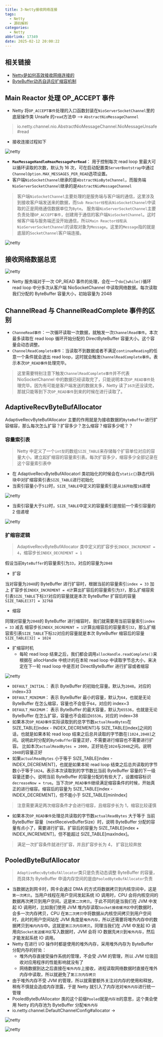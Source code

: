 ```yaml
---
title: 3-Netty接收网络连接
tags:
  - Netty
  - 源码解析
categories:
  - Netty
abbrlink: 17349
date: 2025-02-12 20:00:22
---
```



## 相关链接

- [Netty是如何高效接收网络连接的](https://zhuanlan.zhihu.com/p/466019443)
- [ByteBuffer动态自适应扩缩容机制](https://zhuanlan.zhihu.com/p/471122992)

## Main Reactor 处理 OP_ACCEPT 事件

- Netty 将`OP_ACCEPT事件`处理的入口函数封装在`NioServerSocketChannel`里的底层操作类 Unsafe 的`read`方法中 --> `AbstractNioMessageChannel`

> io.netty.channel.nio.AbstractNioMessageChannel.NioMessageUnsafe#read

- 接收连接过程如下

![netty](/images/netty/03_01.PNG)

- **`MaxMessageHandle#maxMessagePerRead`**： 用于控制每次 read loop 里最大可以循环读取的次数，默认为 16 次，可在启动配置类`ServerBootstrap`中通过`ChannelOption.MAX_MESSAGES_PER_READ`选项设置。
- 客户端`NioSocketChannel`继承的是`AbstractNioByteChannel`，而服务端`NioServerSocketChannel`继承的是`AbstractNioMessageChannel`

> 客户端`NioSocketChannel`主要处理的是服务端与客户端的通信，这里涉及到接收客户端发送来的数据，而`Sub Reactor线程`从`NioSocketChannel`中读取的正是网络通信数据单位为`Byte`。 服务端`NioServerSocketChannel`主要负责处理`OP_ACCEPT事件`，创建用于通信的客户端`NioSocketChannel`。这时候客户端与服务端还没开始通信，所以`Main Reactor线程`从`NioServerSocketChannel`的读取对象为`Message`。这里的`Message`指的就是底层的`SocketChannel`客户端连接。

![netty](/images/netty/03_02.PNG)


## 接收网络数据总览

![netty](/images/netty/03_03.PNG)

- Netty 服务端对于一次 OP_READ 事件的处理，会在一个`do{}while()`循环 read loop 中分多次从客户端 NioSocketChannel 中读取网络数据。每次读取我们分配的 ByteBuffer 容量大小，初始容量为 2048

## ChannelRead 与 ChannelReadComplete 事件的区别

- `ChanneRead事件`：一次循环读取一次数据，就触发一次`ChannelRead事件`。本次最多读取在 read loop 循环开始分配的 DirectByteBuffer 容量大小。这个容量会动态调整。
- `ChannelReadComplete事件`：当读取不到数据或者不满足`continueReading`的任意一个条件就会退出 read loop，这时就会触发`ChannelReadComplete事件`。表示本次`OP_READ事件`处理完毕。

> 这里需要特别注意下触发`ChannelReadComplete事件`并不代表 NioSocketChannel 中的数据已经读取完了，只能说明本次`OP_READ事件`处理完毕。因为有可能是客户端发送的数据太多，Netty 读了`16次`还没读完，那就只能等到下次`OP_READ事件`到来的时候在进行读取了。

## AdaptiveRecvByteBufAllocator

AdaptiveRecvByteBufAllocator 主要的作用就是为接收数据的`ByteBuffer`进行扩容缩容，那么每次怎么扩容？扩容多少？怎么缩容？缩容多少呢？？

### 容量索引表

> Netty 中定义了一个`int型`的数组`SIZE_TABLE`来存储每个扩容单位对应的容量大小。建立起扩缩容的容量索引表。每次扩容多少，缩容多少全部记录在这个容量索引表中

- 在 AdaptiveRecvByteBufAllocatorl 类初始化的时候会在`static{}`静态代码块中对扩缩容索引表`SIZE_TABLE`进行初始化
- 当索引容量小于`512`时，`SIZE_TABLE`中定义的容量索引是从`16开始`按`16`递增

![netty](/images/netty/03_04.PNG)

- 当索引容量大于`512`时，`SIZE_TABLE`中定义的容量索引是按前一个索引容量的 2 倍递增

![netty](/images/netty/03_05.PNG)

### 扩缩容逻辑

> AdaptiveRecvByteBufAllocator 类中定义的扩容步长`INDEX_INCREMENT = 4`，缩容步长`INDEX_DECREMENT = 1`

假设当前`ByteBuffer`的容量索引为`33`，对应的容量为`2048`

- 扩容

当对容量为`2048`的 ByteBuffer 进行扩容时，根据当前的容量索引`index = 33` 加上 扩容步长`INDEX_INCREMENT = 4`计算出扩容后的容量索引为`37`，那么扩缩容索引表`SIZE_TABLE`下标`37`对应的容量就是本次 ByteBuffer 扩容后的容量`SIZE_TABLE[37] = 32768`

- 缩容

同理对容量为`2048`的 ByteBuffer 进行缩容时，我们就需要用当前容量索引`index = 33` 减去 缩容步长`INDEX_DECREMENT = 1`计算出缩容后的容量索引`32`，那么扩缩容索引表`SIZE_TABLE`下标`32`对应的容量就是本次 ByteBuffer 缩容后的容量`SIZE_TABLE[32] = 1024`

- 扩缩容时机
  - 每轮 read loop 结束之后，我们都会调用`allocHandle.readComplete()`来根据在 allocHandle 中统计的在本轮 read loop 中读取字节总大小，来决定在下一轮 read loop 中是否对 DirectByteBuffer 进行扩容或者缩容

 
![netty](/images/netty/03_06.png)

- `DEFAULT_INITIAL`： 表示 ByteBuffer 的初始化容量。默认为`2048`。对应的 index=33
- `DEFAULT_MINIMUM`： 表示 ByteBuffer 最小的容量，默认为`64`，也就是无论 ByteBuffer 在怎么缩容，容量也不会低于`64`，对应的 index=3
- `DEFAULT_MAXIMUM`： 表示 ByteBuffer 的最大容量，默认为`65536`，也就是无论 ByteBuffer 在怎么扩容，容量也不会超过`65536`，对应的 index=38
- 如果本次`OP_READ事件`实际读取到的总字节数`actualReadBytes`在 SIZE_TABLE[index - INDEX_DECREMENT]与 SIZE_TABLE[index]之间的话，也就是如果本轮 read loop 结束之后总共读取的字节数在`[1024,2048]`之间。说明此时分配的`ByteBuffer`容量正好，不需要进行缩容也不需要进行扩容。 比如本次`actualReadBytes = 2000`，正好处在`1024`与`2048`之间。说明`2048`的容量正好
- 如果`actualReadBytes` 小于等于 SIZE_TABLE[index - INDEX_DECREMENT]，也就是如果本轮 read loop 结束之后总共读取的字节数小于等于`1024`。表示本次读取到的字节数比当前 ByteBuffer 容量的下一级容量还要小，说明当前 ByteBuffer 的容量分配的有些大了，设置缩容标识`decreaseNow = true`。当下次`OP_READ事件`继续满足缩容条件的时候，开始真正的进行缩容。缩容后的容量为 SIZE_TABLE[index - INDEX_DECREMENT]，但不能小于 SIZE_TABLE[minIndex]

> 注意需要满足两次缩容条件才会进行缩容，且缩容步长为 1，缩容比较谨慎

- 如果本次`OP_READ事件`处理总共读取的字节数`actualReadBytes` 大于等于 当前 ByteBuffer 容量（nextReceiveBufferSize）时，说明 ByteBuffer 分配的容量有点小了，需要进行扩容。扩容后的容量为 SIZE_TABLE[index + INDEX_INCREMENT]，但不能超过 SIZE_TABLE[maxIndex]。

> 满足一次扩容条件就进行扩容，并且扩容步长为 4， 扩容比较奔放

## PooledByteBufAllocator

> `AdaptiveRecvByteBufAllocator`类只是负责动态调整 ByteBuffer 的容量，而具体为 ByteBuffer 申请内存空间的是由`PooledByteBufAllocator`负责

- 当数据达到网卡时，网卡会通过 DMA 的方式将数据拷贝到内核空间中，这是`第一次拷贝`。当用户线程在用户空间发起系统 IO 调用时，CPU 会将内核空间的数据再次拷贝到用户空间。这是`第二次拷贝`。于此不同的是当我们在 JVM 中发起 IO 调用时，比如我们使用 JVM 堆内存读取`Socket接收缓冲区`中的数据时，会多一次内存拷贝，CPU 在`第二次拷贝`中将数据从内核空间拷贝到用户空间时，此时的用户空间站在 JVM 角度是`堆外内存`，所以还需要将堆外内存中的数据拷贝到`堆内内存`中。这就是`第三次内存拷贝`。同理当我们在 JVM 中发起 IO 调用向`Socket发送缓冲区`写入数据时，JVM 会将 IO 数据先`拷贝`到`堆外内存`，然后才能发起系统 IO 调用。
- Netty 在进行 I/O 操作时都是使用的堆外内存，采用堆外内存为 ByteBuffer 分配内存的好处：
  - 堆外内存直接受操作系统的管理，不会受 JVM 的管理，所以 JVM 垃圾回收对应用程序的性能影响就没有了
  - 网络数据到达之后直接在`堆外内存`上接收，进程读取网络数据时直接在堆外内存中读取，所以就避免了`第三次内存拷贝`
- 由于堆外内存不受 JVM 的管理，所以就需要额外关注对内存的使用和释放，稍有不慎就会造成内存泄露，于是 Netty 就引入了内存池对`堆外内存`进行统一管理
- PooledByteBufAllocator 类的这个前缀`Pooled`就是`内存池`的意思，这个类会使用 Netty 的内存池为 ByteBuffer 分配`堆外内存`
- io.netty.channel.DefaultChannelConfig#allocator -> 

![netty](/images/netty/03_07.png)

![netty](/images/netty/03_08.png)
